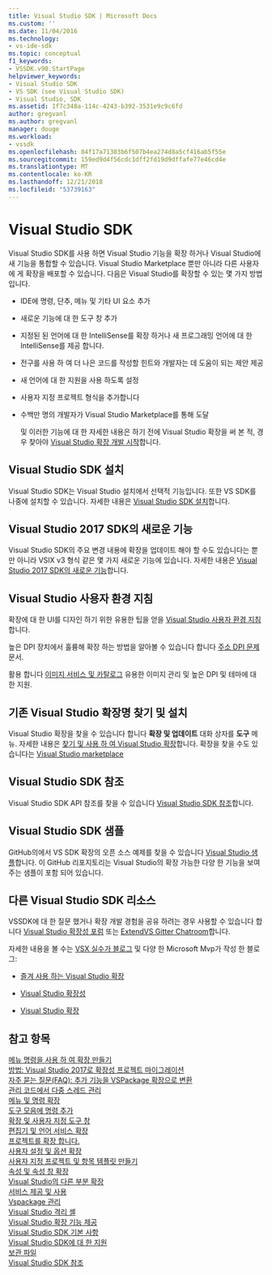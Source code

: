 ```yaml
---
title: Visual Studio SDK | Microsoft Docs
ms.custom: ''
ms.date: 11/04/2016
ms.technology:
- vs-ide-sdk
ms.topic: conceptual
f1_keywords:
- VSSDK.v90.StartPage
helpviewer_keywords:
- Visual Studio SDK
- VS SDK (see Visual Studio SDK)
- Visual Studio, SDK
ms.assetid: 1f7c348a-114c-4243-b392-3531e9c9c6fd
author: gregvanl
ms.author: gregvanl
manager: douge
ms.workload:
- vssdk
ms.openlocfilehash: 84f17a71383b6f507b4ea274d8a5cf416ab5f55e
ms.sourcegitcommit: 159ed9d4f56cdc1dff2fd19d9dffafe77e46cd4e
ms.translationtype: MT
ms.contentlocale: ko-KR
ms.lasthandoff: 12/21/2018
ms.locfileid: "53739163"
---
```

# <a name="visual-studio-sdk"></a>Visual Studio SDK
Visual Studio SDK를 사용 하면 Visual Studio 기능을 확장 하거나 Visual Studio에 새 기능을 통합할 수 있습니다. Visual Studio Marketplace 뿐만 아니라 다른 사용자에 게 확장을 배포할 수 있습니다. 다음은 Visual Studio를 확장할 수 있는 몇 가지 방법입니다.  
  
- IDE에 명령, 단추, 메뉴 및 기타 UI 요소 추가  
  
- 새로운 기능에 대 한 도구 창 추가  
  
- 지정된 된 언어에 대 한 IntelliSense를 확장 하거나 새 프로그래밍 언어에 대 한 IntelliSense를 제공 합니다.  
  
- 전구를 사용 하 여 더 나은 코드를 작성할 힌트와 개발자는 데 도움이 되는 제안 제공  
  
- 새 언어에 대 한 지원을 사용 하도록 설정  
  
- 사용자 지정 프로젝트 형식을 추가합니다  
  
- 수백만 명의 개발자가 Visual Studio Marketplace를 통해 도달  
  
  및 이러한 기능에 대 한 자세한 내용은 하기 전에 Visual Studio 확장을 써 본 적, 경우 찾아야 [Visual Studio 확장 개발 시작](../extensibility/starting-to-develop-visual-studio-extensions.md)합니다.  
  
## <a name="install-the-visual-studio-sdk"></a>Visual Studio SDK 설치  
 Visual Studio SDK는 Visual Studio 설치에서 선택적 기능입니다. 또한 VS SDK를 나중에 설치할 수 있습니다. 자세한 내용은 [Visual Studio SDK 설치](../extensibility/installing-the-visual-studio-sdk.md)합니다.  
  
## <a name="whats-new-in-the-visual-studio-2017-sdk"></a>Visual Studio 2017 SDK의 새로운 기능  
 Visual Studio SDK의 주요 변경 내용에 확장을 업데이트 해야 할 수도 있습니다는 뿐만 아니라 VSIX v3 형식 같은 몇 가지 새로운 기능에 있습니다. 자세한 내용은 [Visual Studio 2017 SDK의 새로운 기능](../extensibility/what-s-new-in-the-visual-studio-2017-sdk.md)합니다.  
  
## <a name="visual-studio-user-experience-guidelines"></a>Visual Studio 사용자 환경 지침  
 확장에 대 한 UI를 디자인 하기 위한 유용한 팁을 얻을 [Visual Studio 사용자 환경 지침](../extensibility/ux-guidelines/visual-studio-user-experience-guidelines.md)합니다.  
  
 높은 DPI 장치에서 훌륭해 확장 하는 방법을 알아볼 수 있습니다 합니다 [주소 DPI 문제](../extensibility/addressing-dpi-issues2.md) 문서.  
  
 활용 합니다 [이미지 서비스 및 카탈로그](../extensibility/image-service-and-catalog.md) 유용한 이미지 관리 및 높은 DPI 및 테마에 대 한 지원.  
  
## <a name="find-and-install-existing-visual-studio-extensions"></a>기존 Visual Studio 확장명 찾기 및 설치  
 Visual Studio 확장을 찾을 수 있습니다 합니다 **확장 및 업데이트** 대화 상자를 **도구** 메뉴. 자세한 내용은 [찾기 및 사용 하 여 Visual Studio 확장](../ide/finding-and-using-visual-studio-extensions.md)합니다. 확장을 찾을 수도 있습니다는 [Visual Studio marketplace](https://marketplace.visualstudio.com/)  
  
## <a name="visual-studio-sdk-reference"></a>Visual Studio SDK 참조  
 Visual Studio SDK API 참조를 찾을 수 있습니다 [Visual Studio SDK 참조](../extensibility/visual-studio-sdk-reference.md)합니다.  
  
## <a name="visual-studio-sdk-samples"></a>Visual Studio SDK 샘플  
 GitHub의에서 VS SDK 확장의 오픈 소스 예제를 찾을 수 있습니다 [Visual Studio 샘플](https://aka.ms/vs2015sdksamples)합니다. 이 GitHub 리포지토리는 Visual Studio의 확장 가능한 다양 한 기능을 보여 주는 샘플이 포함 되어 있습니다.  
  
## <a name="other-visual-studio-sdk-resources"></a>다른 Visual Studio SDK 리소스  
 VSSDK에 대 한 질문 했거나 확장 개발 경험을 공유 하려는 경우 사용할 수 있습니다 합니다 [Visual Studio 확장성 포럼](https://social.msdn.microsoft.com/Forums/vstudio/home?forum=vsx) 또는 [ExtendVS Gitter Chatroom](https://gitter.im/Microsoft/extendvs)합니다.  
  
 자세한 내용을 볼 수는 [VSX 실수가 블로그](https://blogs.msdn.microsoft.com/vsx/) 및 다양 한 Microsoft Mvp가 작성 한 블로그:  
  
-   [즐겨 사용 하는 Visual Studio 확장](http://geekswithblogs.net/sdorman/archive/2014/10/05/favorite-visual-studio-extensions.aspx)  
  
-   [Visual Studio 확장성](http://www.visualstudioextensibility.com/overview/vs/)  
  
-   [Visual Studio 확장](http://blog.slaks.net/2013-10-18/extending-visual-studio-part-1-getting-started/)  
  
## <a name="see-also"></a>참고 항목  
 [메뉴 명령을 사용 하 여 확장 만들기](../extensibility/creating-an-extension-with-a-menu-command.md)   
 [방법: Visual Studio 2017로 확장성 프로젝트 마이그레이션](../extensibility/how-to-migrate-extensibility-projects-to-visual-studio-2017.md)   
 [자주 묻는 질문(FAQ): 추가 기능을 VSPackage 확장으로 변환](../extensibility/faq-converting-add-ins-to-vspackage-extensions.md)   
 [관리 코드에서 다중 스레드 관리](../extensibility/managing-multiple-threads-in-managed-code.md)   
 [메뉴 및 명령 확장](../extensibility/extending-menus-and-commands.md)   
 [도구 모음에 명령 추가](../extensibility/adding-commands-to-toolbars.md)   
 [확장 및 사용자 지정 도구 창](../extensibility/extending-and-customizing-tool-windows.md)   
 [편집기 및 언어 서비스 확장](../extensibility/editor-and-language-service-extensions.md)   
 [프로젝트를 확장 합니다.](../extensibility/extending-projects.md)   
 [사용자 설정 및 옵션 확장](../extensibility/extending-user-settings-and-options.md)   
 [사용자 지정 프로젝트 및 항목 템플릿 만들기](../extensibility/creating-custom-project-and-item-templates.md)   
 [속성 및 속성 창 확장](../extensibility/extending-properties-and-the-property-window.md)   
 [Visual Studio의 다른 부분 확장](../extensibility/extending-other-parts-of-visual-studio.md)   
 [서비스 제공 및 사용](../extensibility/using-and-providing-services.md)   
 [Vspackage 관리](../extensibility/managing-vspackages.md)   
 [Visual Studio 격리 셸](/visualstudio/extensibility/shell/visual-studio-isolated-shell)   
 [Visual Studio 확장 기능 제공](../extensibility/shipping-visual-studio-extensions.md)   
 [Visual Studio SDK 기본 사항](../extensibility/internals/inside-the-visual-studio-sdk.md)   
 [Visual Studio SDK에 대 한 지원](../extensibility/support-for-the-visual-studio-sdk.md)   
 [보관 파일](../extensibility/archive.md)   
 [Visual Studio SDK 참조](../extensibility/visual-studio-sdk-reference.md)
